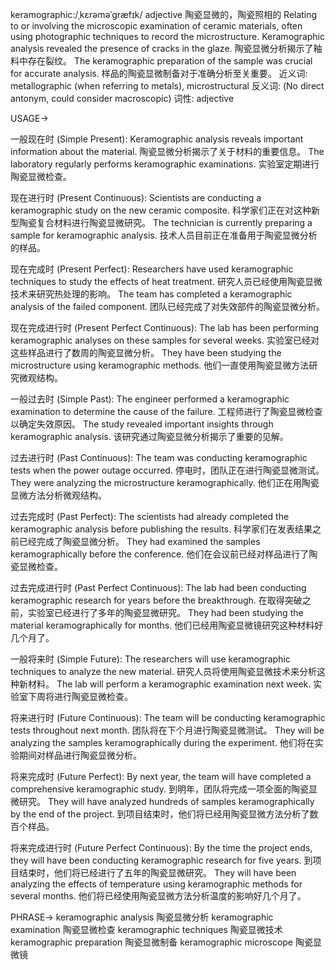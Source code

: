 keramographic:/ˌkɛrəməˈɡræfɪk/
adjective
陶瓷显微的，陶瓷照相的
Relating to or involving the microscopic examination of ceramic materials, often using photographic techniques to record the microstructure.
Keramographic analysis revealed the presence of cracks in the glaze.  陶瓷显微分析揭示了釉料中存在裂纹。
The keramographic preparation of the sample was crucial for accurate analysis. 样品的陶瓷显微制备对于准确分析至关重要。
近义词: metallographic (when referring to metals), microstructural
反义词:  (No direct antonym, could consider macroscopic)
词性: adjective


USAGE->

一般现在时 (Simple Present):
Keramographic analysis reveals important information about the material.  陶瓷显微分析揭示了关于材料的重要信息。
The laboratory regularly performs keramographic examinations.  实验室定期进行陶瓷显微检查。

现在进行时 (Present Continuous):
Scientists are conducting a keramographic study on the new ceramic composite. 科学家们正在对这种新型陶瓷复合材料进行陶瓷显微研究。
The technician is currently preparing a sample for keramographic analysis.  技术人员目前正在准备用于陶瓷显微分析的样品。

现在完成时 (Present Perfect):
Researchers have used keramographic techniques to study the effects of heat treatment. 研究人员已经使用陶瓷显微技术来研究热处理的影响。
The team has completed a keramographic analysis of the failed component.  团队已经完成了对失效部件的陶瓷显微分析。

现在完成进行时 (Present Perfect Continuous):
The lab has been performing keramographic analyses on these samples for several weeks.  实验室已经对这些样品进行了数周的陶瓷显微分析。
They have been studying the microstructure using keramographic methods. 他们一直使用陶瓷显微方法研究微观结构。

一般过去时 (Simple Past):
The engineer performed a keramographic examination to determine the cause of the failure.  工程师进行了陶瓷显微检查以确定失效原因。
The study revealed important insights through keramographic analysis. 该研究通过陶瓷显微分析揭示了重要的见解。


过去进行时 (Past Continuous):
The team was conducting keramographic tests when the power outage occurred.  停电时，团队正在进行陶瓷显微测试。
They were analyzing the microstructure keramographically.  他们正在用陶瓷显微方法分析微观结构。

过去完成时 (Past Perfect):
The scientists had already completed the keramographic analysis before publishing the results.  科学家们在发表结果之前已经完成了陶瓷显微分析。
They had examined the samples keramographically before the conference.  他们在会议前已经对样品进行了陶瓷显微检查。

过去完成进行时 (Past Perfect Continuous):
The lab had been conducting keramographic research for years before the breakthrough.  在取得突破之前，实验室已经进行了多年的陶瓷显微研究。
They had been studying the material keramographically for months. 他们已经用陶瓷显微镜研究这种材料好几个月了。

一般将来时 (Simple Future):
The researchers will use keramographic techniques to analyze the new material.  研究人员将使用陶瓷显微技术来分析这种新材料。
The lab will perform a keramographic examination next week.  实验室下周将进行陶瓷显微检查。


将来进行时 (Future Continuous):
The team will be conducting keramographic tests throughout next month.  团队将在下个月进行陶瓷显微测试。
They will be analyzing the samples keramographically during the experiment.  他们将在实验期间对样品进行陶瓷显微分析。

将来完成时 (Future Perfect):
By next year, the team will have completed a comprehensive keramographic study.  到明年，团队将完成一项全面的陶瓷显微研究。
They will have analyzed hundreds of samples keramographically by the end of the project.  到项目结束时，他们将已经用陶瓷显微方法分析了数百个样品。

将来完成进行时 (Future Perfect Continuous):
By the time the project ends, they will have been conducting keramographic research for five years.  到项目结束时，他们将已经进行了五年的陶瓷显微研究。
They will have been analyzing the effects of temperature using keramographic methods for several months. 他们将已经使用陶瓷显微方法分析温度的影响好几个月了。


PHRASE->
keramographic analysis  陶瓷显微分析
keramographic examination  陶瓷显微检查
keramographic techniques  陶瓷显微技术
keramographic preparation  陶瓷显微制备
keramographic microscope  陶瓷显微镜
